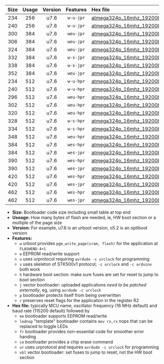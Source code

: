 |Size|Usage|Version|Features|Hex file|
|:-:|:-:|:-:|:-:|:--|
|234|256|u7.6|`w-u-jpr`|[atmega324p_16mhz_19200bps_ur_vbl.hex](https://raw.githubusercontent.com/stefanrueger/urboot/main//atmega324p_16mhz_19200bps_ur_vbl.hex)|
|240|256|u7.6|`w-u-jpr`|[atmega324p_16mhz_19200bps_lednop_ur_vbl.hex](https://raw.githubusercontent.com/stefanrueger/urboot/main//atmega324p_16mhz_19200bps_lednop_ur_vbl.hex)|
|300|384|u7.6|`weu-jpr`|[atmega324p_16mhz_19200bps_ee_ur_vbl.hex](https://raw.githubusercontent.com/stefanrueger/urboot/main//atmega324p_16mhz_19200bps_ee_ur_vbl.hex)|
|306|384|u7.6|`weu-jpr`|[atmega324p_16mhz_19200bps_ee_lednop_ur_vbl.hex](https://raw.githubusercontent.com/stefanrueger/urboot/main//atmega324p_16mhz_19200bps_ee_lednop_ur_vbl.hex)|
|324|384|u7.6|`weu-jpr`|[atmega324p_16mhz_19200bps_ee_lednop_fr_ur_vbl.hex](https://raw.githubusercontent.com/stefanrueger/urboot/main//atmega324p_16mhz_19200bps_ee_lednop_fr_ur_vbl.hex)|
|332|384|u7.6|`w-s-jpr`|[atmega324p_16mhz_19200bps_vbl.hex](https://raw.githubusercontent.com/stefanrueger/urboot/main//atmega324p_16mhz_19200bps_vbl.hex)|
|338|384|u7.6|`w-s-jpr`|[atmega324p_16mhz_19200bps_lednop_vbl.hex](https://raw.githubusercontent.com/stefanrueger/urboot/main//atmega324p_16mhz_19200bps_lednop_vbl.hex)|
|352|384|u7.6|`weu-jpr`|[atmega324p_16mhz_19200bps_ee_lednop_fr_ce_ur_vbl.hex](https://raw.githubusercontent.com/stefanrueger/urboot/main//atmega324p_16mhz_19200bps_ee_lednop_fr_ce_ur_vbl.hex)|
|234|512|u7.6|`w-u-hpr`|[atmega324p_16mhz_19200bps_ur.hex](https://raw.githubusercontent.com/stefanrueger/urboot/main//atmega324p_16mhz_19200bps_ur.hex)|
|240|512|u7.6|`w-u-hpr`|[atmega324p_16mhz_19200bps_lednop_ur.hex](https://raw.githubusercontent.com/stefanrueger/urboot/main//atmega324p_16mhz_19200bps_lednop_ur.hex)|
|296|512|u7.6|`weu-hpr`|[atmega324p_16mhz_19200bps_ee_ur.hex](https://raw.githubusercontent.com/stefanrueger/urboot/main//atmega324p_16mhz_19200bps_ee_ur.hex)|
|302|512|u7.6|`weu-hpr`|[atmega324p_16mhz_19200bps_ee_lednop_ur.hex](https://raw.githubusercontent.com/stefanrueger/urboot/main//atmega324p_16mhz_19200bps_ee_lednop_ur.hex)|
|320|512|u7.6|`weu-hpr`|[atmega324p_16mhz_19200bps_ee_lednop_fr_ur.hex](https://raw.githubusercontent.com/stefanrueger/urboot/main//atmega324p_16mhz_19200bps_ee_lednop_fr_ur.hex)|
|328|512|u7.6|`w-s-hpr`|[atmega324p_16mhz_19200bps.hex](https://raw.githubusercontent.com/stefanrueger/urboot/main//atmega324p_16mhz_19200bps.hex)|
|334|512|u7.6|`w-s-hpr`|[atmega324p_16mhz_19200bps_lednop.hex](https://raw.githubusercontent.com/stefanrueger/urboot/main//atmega324p_16mhz_19200bps_lednop.hex)|
|348|512|u7.6|`weu-hpr`|[atmega324p_16mhz_19200bps_ee_lednop_fr_ce_ur.hex](https://raw.githubusercontent.com/stefanrueger/urboot/main//atmega324p_16mhz_19200bps_ee_lednop_fr_ce_ur.hex)|
|384|512|u7.6|`wes-hpr`|[atmega324p_16mhz_19200bps_ee.hex](https://raw.githubusercontent.com/stefanrueger/urboot/main//atmega324p_16mhz_19200bps_ee.hex)|
|384|512|u7.6|`wes-jpr`|[atmega324p_16mhz_19200bps_ee_vbl.hex](https://raw.githubusercontent.com/stefanrueger/urboot/main//atmega324p_16mhz_19200bps_ee_vbl.hex)|
|390|512|u7.6|`wes-hpr`|[atmega324p_16mhz_19200bps_ee_lednop.hex](https://raw.githubusercontent.com/stefanrueger/urboot/main//atmega324p_16mhz_19200bps_ee_lednop.hex)|
|390|512|u7.6|`wes-jpr`|[atmega324p_16mhz_19200bps_ee_lednop_vbl.hex](https://raw.githubusercontent.com/stefanrueger/urboot/main//atmega324p_16mhz_19200bps_ee_lednop_vbl.hex)|
|420|512|u7.6|`wes-hpr`|[atmega324p_16mhz_19200bps_ee_lednop_fr.hex](https://raw.githubusercontent.com/stefanrueger/urboot/main//atmega324p_16mhz_19200bps_ee_lednop_fr.hex)|
|420|512|u7.6|`wes-jpr`|[atmega324p_16mhz_19200bps_ee_lednop_fr_vbl.hex](https://raw.githubusercontent.com/stefanrueger/urboot/main//atmega324p_16mhz_19200bps_ee_lednop_fr_vbl.hex)|
|462|512|u7.6|`wes-hpr`|[atmega324p_16mhz_19200bps_ee_lednop_fr_ce.hex](https://raw.githubusercontent.com/stefanrueger/urboot/main//atmega324p_16mhz_19200bps_ee_lednop_fr_ce.hex)|
|462|512|u7.6|`wes-jpr`|[atmega324p_16mhz_19200bps_ee_lednop_fr_ce_vbl.hex](https://raw.githubusercontent.com/stefanrueger/urboot/main//atmega324p_16mhz_19200bps_ee_lednop_fr_ce_vbl.hex)|

- **Size:** Bootloader code size including small table at top end
- **Useage:** How many bytes of flash are needed, ie, HW boot section or a multiple of the page size
- **Version:** For example, u7.6 is an urboot version, o5.2 is an optiboot version
- **Features:**
  + `w` urboot provides `pgm_write_page(sram, flash)` for the application at `FLASHEND-4+1`
  + `e` EEPROM read/write support
  + `u` uses urprotocol requiring `avrdude -c urclock` for programming
  + `s` uses skeleton of STK500v1 protocol; `-c urclock` and `-c arduino` both work
  + `h` hardware boot section: make sure fuses are set for reset to jump to boot section
  + `j` vector bootloader: uploaded applications *need to be patched externally*, eg, using `avrdude -c urclock`
  + `p` bootloader protects itself from being overwritten
  + `r` preserves reset flags for the application in the register R2
- **Hex file:** typically MCU name, oscillator frequency (16 MHz default) and baud rate (115200 default) followed by
  + `ee` bootloader supports EEPROM read/write
  + `lednop` "template" bootloader contains `mov rx,rx` nops that can be replaced to toggle LEDs
  + `fr` bootloader provides non-essential code for smoother error handing
  + `ce` bootloader provides a chip erase command
  + `ur` uses urprotocol and requires `avrdude -c urclock` for programming
  + `vbl` vector bootloader: set fuses to jump to reset, not the HW boot section
